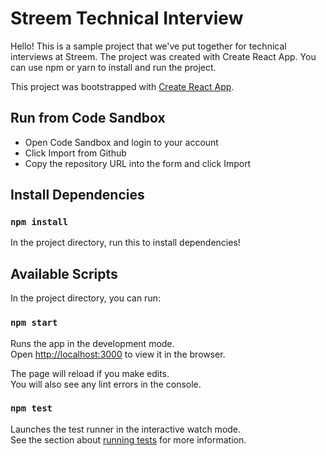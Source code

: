 # Streem Technical Interview

Hello! This is a sample project that we've put together for technical interviews at Streem. The project was created with Create React App. You can use npm or yarn to install and run the project.

This project was bootstrapped with [Create React App](https://github.com/facebook/create-react-app).

## Run from Code Sandbox

* Open Code Sandbox and login to your account
* Click Import from Github
* Copy the repository URL into the form and click Import

## Install Dependencies

### `npm install`

In the project directory, run this to install dependencies!

## Available Scripts

In the project directory, you can run:

### `npm start`

Runs the app in the development mode.\
Open [http://localhost:3000](http://localhost:3000) to view it in the browser.

The page will reload if you make edits.\
You will also see any lint errors in the console.

### `npm test`

Launches the test runner in the interactive watch mode.\
See the section about [running tests](https://facebook.github.io/create-react-app/docs/running-tests) for more information.

